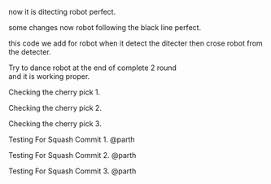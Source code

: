 

 



now it is ditecting robot perfect.

some changes
 now robot following the black line perfect.



this code we add for robot when it detect the ditecter then crose robot from the detecter.

<!-- else{
				leftWheel.setSpeed(128);
				rightWheel.setSpeed(300);
				
				try {
					Thread.sleep(1200);
				} catch (InterruptedException e) {
					e.printStackTrace();
				}
				
				
				leftWheel.setSpeed(300);
				rightWheel.setSpeed(170);
				
				
				try {
					Thread.sleep(3750);
				} catch (InterruptedException e) {
					e.printStackTrace();
				}
				
				leftWheel.setSpeed(128);
				rightWheel.setSpeed(300);
				
				try {
					Thread.sleep(2000);
				} catch (InterruptedException e) {
					e.printStackTrace();
				} -->
				
				
				
Try to dance robot at the end of complete 2 round  
and it is working proper.


Checking the cherry pick 1.

Checking the cherry pick 2.

Checking the cherry pick 3.

Testing For Squash Commit 1. @parth

Testing For Squash Commit 2. @parth

Testing For Squash Commit 3. @parth

